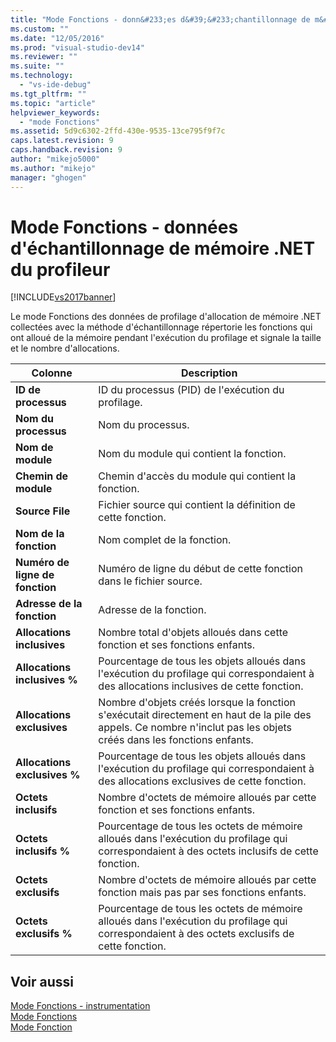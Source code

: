 ```yaml
---
title: "Mode Fonctions - donn&#233;es d&#39;&#233;chantillonnage de m&#233;moire .NET du profileur | Microsoft Docs"
ms.custom: ""
ms.date: "12/05/2016"
ms.prod: "visual-studio-dev14"
ms.reviewer: ""
ms.suite: ""
ms.technology: 
  - "vs-ide-debug"
ms.tgt_pltfrm: ""
ms.topic: "article"
helpviewer_keywords: 
  - "mode Fonctions"
ms.assetid: 5d9c6302-2ffd-430e-9535-13ce795f9f7c
caps.latest.revision: 9
caps.handback.revision: 9
author: "mikejo5000"
ms.author: "mikejo"
manager: "ghogen"
---
```

# Mode Fonctions - donn&#233;es d&#39;&#233;chantillonnage de m&#233;moire .NET du profileur
[!INCLUDE[vs2017banner](../code-quality/includes/vs2017banner.md)]

Le mode Fonctions des données de profilage d'allocation de mémoire .NET collectées avec la méthode d'échantillonnage répertorie les fonctions qui ont alloué de la mémoire pendant l'exécution du profilage et signale la taille et le nombre d'allocations.  
  
|Colonne|Description|  
|-------------|-----------------|  
|**ID de processus**|ID du processus \(PID\) de l'exécution du profilage.|  
|**Nom du processus**|Nom du processus.|  
|**Nom de module**|Nom du module qui contient la fonction.|  
|**Chemin de module**|Chemin d'accès du module qui contient la fonction.|  
|**Source File**|Fichier source qui contient la définition de cette fonction.|  
|**Nom de la fonction**|Nom complet de la fonction.|  
|**Numéro de ligne de fonction**|Numéro de ligne du début de cette fonction dans le fichier source.|  
|**Adresse de la fonction**|Adresse de la fonction.|  
|**Allocations inclusives**|Nombre total d'objets alloués dans cette fonction et ses fonctions enfants.|  
|**Allocations inclusives %**|Pourcentage de tous les objets alloués dans l'exécution du profilage qui correspondaient à des allocations inclusives de cette fonction.|  
|**Allocations exclusives**|Nombre d'objets créés lorsque la fonction s'exécutait directement en haut de la pile des appels.  Ce nombre n'inclut pas les objets créés dans les fonctions enfants.|  
|**Allocations exclusives %**|Pourcentage de tous les objets alloués dans l'exécution du profilage qui correspondaient à des allocations exclusives de cette fonction.|  
|**Octets inclusifs**|Nombre d'octets de mémoire alloués par cette fonction et ses fonctions enfants.|  
|**Octets inclusifs %**|Pourcentage de tous les octets de mémoire alloués dans l'exécution du profilage qui correspondaient à des octets inclusifs de cette fonction.|  
|**Octets exclusifs**|Nombre d'octets de mémoire alloués par cette fonction mais pas par ses fonctions enfants.|  
|**Octets exclusifs %**|Pourcentage de tous les octets de mémoire alloués dans l'exécution du profilage qui correspondaient à des octets exclusifs de cette fonction.|  
  
## Voir aussi  
 [Mode Fonctions \- instrumentation](../profiling/functions-view-dotnet-memory-instrumentation-data.md)   
 [Mode Fonctions](../profiling/functions-view-sampling-data.md)   
 [Mode Fonction](../profiling/functions-view-instrumentation-data.md)